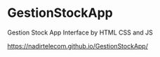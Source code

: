 # GestionStockApp
Gestion Stock App Interface by HTML CSS and JS

https://nadirtelecom.github.io/GestionStockApp/
